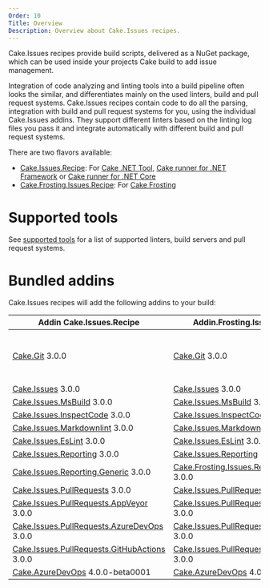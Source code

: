 ```yaml
---
Order: 10
Title: Overview
Description: Overview about Cake.Issues recipes.
---
```

Cake.Issues recipes provide build scripts, delivered as a NuGet package, which can be used inside your projects Cake build to add issue management.

Integration of code analyzing and linting tools into a build pipeline often looks the similar, and differentiates mainly on the used linters, build and pull request systems.
Cake.Issues recipes contain code to do all the parsing, integration with build and pull request systems for you, using the individual Cake.Issues addins.
They support different linters based on the linting log files you pass it and integrate automatically with different build and pull request systems.

There are two flavors available:

* [Cake.Issues.Recipe]: For [Cake .NET Tool], [Cake runner for .NET Framework] or [Cake runner for .NET Core]
* [Cake.Frosting.Issues.Recipe]: For [Cake Frosting]

# Supported tools

See [supported tools] for a list of supported linters, build servers and pull request systems.

# Bundled addins

Cake.Issues recipes will add the following addins to your build:

| Addin Cake.Issues.Recipe                       | Addin.Frosting.Issues.Recipe                   | Remarks |
|------------------------------------------------|------------------------------------------------|-|
| [Cake.Git] 3.0.0                               | [Cake.Git] 3.0.0                               | Only used if `RepositoryInfoProvider` type is set to `RepositoryInfoProviderType.CakeGit`. See [Git repository information configuration] for details. |
| [Cake.Issues] 3.0.0                            | [Cake.Issues] 3.0.0                            | |
| [Cake.Issues.MsBuild] 3.0.0                    | [Cake.Issues.MsBuild] 3.0.0                    | |
| [Cake.Issues.InspectCode] 3.0.0                | [Cake.Issues.InspectCode] 3.0.0                | |
| [Cake.Issues.Markdownlint] 3.0.0               | [Cake.Issues.Markdownlint] 3.0.0               | |
| [Cake.Issues.EsLint] 3.0.0                     | [Cake.Issues.EsLint] 3.0.0                     | |
| [Cake.Issues.Reporting] 3.0.0                  | [Cake.Issues.Reporting] 3.0.0                  | |
| [Cake.Issues.Reporting.Generic] 3.0.0          | [Cake.Frosting.Issues.Reporting.Generic] 3.0.0 | |
| [Cake.Issues.PullRequests] 3.0.0               | [Cake.Issues.PullRequests] 3.0.0               | |
| [Cake.Issues.PullRequests.AppVeyor] 3.0.0      | [Cake.Issues.PullRequests.AppVeyor] 3.0.0      | |
| [Cake.Issues.PullRequests.AzureDevOps] 3.0.0   | [Cake.Issues.PullRequests.AzureDevOps] 3.0.0   | |
| [Cake.Issues.PullRequests.GitHubActions] 3.0.0 | [Cake.Issues.PullRequests.GitHubActions] 3.0.0 | |
| [Cake.AzureDevOps] 4.0.0-beta0001              | [Cake.AzureDevOps] 4.0.0-beta0001              | |

[Cake.Issues.Recipe]: https://www.nuget.org/packages/Cake.Issues.Recipe
[Cake.Frosting.Issues.Recipe]: https://www.nuget.org/packages/Cake.Frosting.Issues.Recipe
[Cake .NET Tool]: https://cakebuild.net/docs/running-builds/runners/dotnet-tool
[Cake runner for .NET Framework]: https://cakebuild.net/docs/running-builds/runners/cake-runner-for-dotnet-framework
[Cake runner for .NET Core]: https://cakebuild.net/docs/running-builds/runners/cake-runner-for-dotnet-core
[Cake Frosting]: https://cakebuild.net/docs/running-builds/runners/cake-frosting
[supported tools]: supported-tools
[Git repository information configuration]: /docs/recipe/configuration#git-repository-information
[Cake.Git]: https://cakebuild.net/extensions/cake-git/
[Cake.Issues]: https://cakebuild.net/extensions/cake-issues/
[Cake.Issues.MsBuild]: https://cakebuild.net/extensions/cake-issues-msbuild/
[Cake.Issues.InspectCode]: https://cakebuild.net/extensions/cake-issues-inspectcode/
[Cake.Issues.Markdownlint]: https://cakebuild.net/extensions/cake-issues-markdownlint/
[Cake.Issues.EsLint]: https://cakebuild.net/extensions/cake-issues-eslint/
[Cake.Issues.Reporting]: https://cakebuild.net/extensions/cake-issues-reporting/
[Cake.Issues.Reporting.Generic]: https://cakebuild.net/extensions/cake-issues-reporting-generic/
[Cake.Frosting.Issues.Reporting.Generic]: https://cakebuild.net/extensions/cake-issues-reporting-generic/
[Cake.Issues.PullRequests]: https://cakebuild.net/extensions/cake-issues-pullrequests/
[Cake.Issues.PullRequests.AppVeyor]: https://cakebuild.net/extensions/cake-issues-pullrequests-appveyor/
[Cake.Issues.PullRequests.AzureDevOps]: https://cakebuild.net/extensions/cake-issues-pullrequests-azuredevops/
[Cake.Issues.PullRequests.GitHubActions]: https://cakebuild.net/extensions/cake-issues-pullrequests-githubactions/
[Cake.AzureDevOps]: https://cakebuild.net/extensions/cake-azuredevops/
